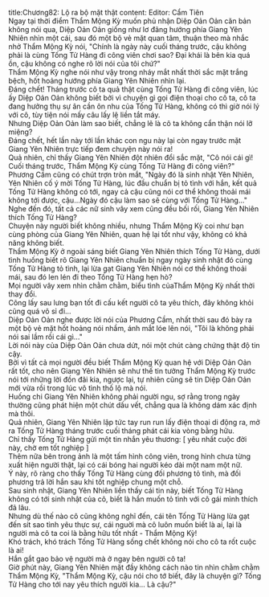 title:Chương82: Lộ ra bộ mặt thật
content:
Editor: Cẩm Tiên<br>Ngay tại thời điểm Thẩm Mộng Kỳ muốn phủ nhận Diệp Oản Oản căn bản không nói qua, Diệp Oản Oản giống như lơ đãng hướng phía Giang Yên Nhiên nhìn một cái, sau đó một bộ vẻ mặt quan tâm, thuận theo mà nhắc nhở Thẩm Mộng Kỳ nói, "Chính là ngày này cuối tháng trước, cậu không phải là cùng Tống Tử Hàng đi công viên chơi sao? Đại khái là bên kia quá ồn, cậu không có nghe rõ lời nói của tôi chứ?"<br>Thẩm Mộng Kỳ nghe nói như vậy trong nháy mắt nhất thời sắc mặt trắng bệch, hốt hoảng hướng phía Giang Yên Nhiên nhìn lại.<br>Đáng chết! Tháng trước cô ta quả thật cùng Tống Tử Hàng đi công viên, lúc ấy Diệp Oản Oản không biết bởi vì chuyện gì gọi điện thoại cho cô ta, cô ta đang hưởng thụ sự ân cần ôn nhu của Tống Tử Hàng, không có thì giờ nói lý với cô, tùy tiện nói mấy câu lấy lệ liền tắt máy.<br>Nhưng Diệp Oản Oản làm sao biết, chẳng lẽ là cô ta không cẩn thận nói lỡ miệng?<br>Đáng chết, hết lần này tới lần khác con ngu này lại còn ngay trước mặt Giang Yên Nhiên trực tiếp đem chuyện này nói ra!<br>Quả nhiên, chỉ thấy Giang Yên Nhiên đột nhiên đổi sắc mặt, "Cô nói cái gì! Cuối tháng trước, Thẩm Mộng Kỳ cùng Tống Tử Hàng đi công viên?"<br>Phương Cầm cũng có chút trợn tròn mắt, "Ngày đó là sinh nhật Yên Nhiên, Yên Nhiên cố ý mời Tống Tử Hàng, lúc đầu chuẩn bị tỏ tình với hắn, kết quả Tống Tử Hàng không có tới, ngay cả cậu cũng nói cơ thể không thoải mái không tới được, cậu...Ngày đó cậu làm sao sẽ cùng với Tống Tử Hàng..."<br>Nghe đến đó, tất cả các nữ sinh vây xem cũng đều bối rối, Giang Yên Nhiên thích Tống Tử Hàng?<br>Chuyện này người biết không nhiều, nhưng Thẩm Mộng Kỳ coi như bạn cùng phòng của Giang Yên Nhiên, quan hệ lại tốt như vậy, không có khả năng không biết.<br>Thẩm Mộng Kỳ ở ngoài sáng biết Giang Yên Nhiên thích Tống Tử Hàng, dưới tình huống biết rõ Giang Yên Nhiên chuẩn bị ngay ngày sinh nhật đó cùng Tống Tử Hàng tỏ tình, lại lừa gạt Giang Yên Nhiên nói cơ thể không thoải mái, sau đó len lén đi theo Tống Tử Hàng hẹn hò?<br>Mọi người vây xem nhìn chằm chằm, biểu tình củaThẩm Mộng Kỳ nhất thời thay đổi.<br>Cõng lấy sau lưng bạn tốt đi cấu kết người cô ta yêu thích, đây không khỏi cũng quá vô sỉ đi...<br>Diệp Oản Oản nghe được lời nói của Phương Cầm, nhất thời sau đó bày ra một bộ vẻ mặt hốt hoảng nói nhầm, ánh mắt lóe lên nói, "Tôi là không phải nói sai lầm rồi cái gì..."<br>Lời nói này của Diệp Oản Oản chưa dứt, nói một chút càng chứng thật độ tin cậy.<br>Bởi vì tất cả mọi người đều biết Thẩm Mộng Kỳ quan hệ với Diệp Oản Oản rất tốt, cho nên Giang Yên Nhiên sẽ như thế tin tưởng Thẩm Mộng Kỳ trước nói tới những lời đồn đãi kia, ngược lại, tự nhiên cũng sẽ tin Diệp Oản Oản mới vừa rồi trong lúc vô tình thố lộ mà nói.<br>Huống chi Giang Yên Nhiên không phải người ngu, sợ rằng trong ngày thường cũng phát hiện một chút dấu vết, chẳng qua là không dám xác định mà thôi.<br>Quả nhiên, Giang Yên Nhiên lập tức tay run run lấy điện thoại di động ra, mở ra Tống Tử Hàng tháng trước cuối tháng phát cái kia vòng bằng hữu.<br>Chỉ thấy Tống Tử Hàng gửi một tin nhắn yêu thương: [ yêu nhất cuộc đời này, chờ em tốt nghiệp ]<br>Thêm nữa bên trong ảnh là một tấm hình công viên, trong hình chưa từng xuất hiện người thật, lại có cái bóng hai người kéo dài một nam một nữ.<br>Ý này, rõ ràng cho thấy Tống Tử Hàng cùng đối phương tỏ tình, mà đối phương trả lời hắn sau khi tốt nghiệp chung một chỗ.<br>Sau sinh nhật, Giang Yên Nhiên liền thấy cái tin này, biết Tống Tử Hàng không có tới sinh nhật của cô, biết là hắn muốn tỏ tình với cô gái mình thích đã lâu.<br>Nhưng dù thế nào cô cũng không nghĩ đến, cái tên Tống Tử Hàng lừa gạt đến sít sao tình yêu thực sự, cái nguời mà cô luôn muốn biết là ai, lại là người mà cô ta coi là bằng hữu tốt nhất - Thẩm Mộng Kỳ!<br>Khó trách, khó trách Tống Tử Hàng sống chết không nói cho cô ta rốt cuộc là ai!<br>Hắn gắt gao bảo vệ người mà ở ngay bên người cô ta!<br>Giờ phút này, Giang Yên Nhiên mặt đầy không cách nào tin nhìn chằm chằm Thẩm Mộng Kỳ, "Thẩm Mộng Kỳ, cậu nói cho tớ biết, đây là chuyện gì? Tống Tử Hàng cho tới nay yêu thích người kia... Là cậu?"
